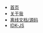 * [首页](/)
* [关于我](https://mphy.me) 
* [离线文档/源码](https://github.com/Hacker-C/notes) 
* [IDK-JS](http://idk-js.mphy.top)

